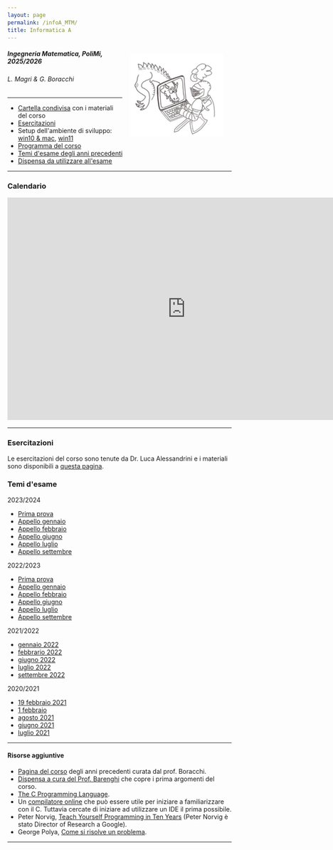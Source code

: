```yaml
---
layout: page
permalink: /infoA_MTM/
title: Informatica A
---
```


<img src="../assets/img/cavaliere_cs.jpg" align="right" Hspace="18" Vspace="15" 
Border="0"  width="210" height="auto">
#####   Ingegneria Matematica, PoliMi, 2025/2026
######   L. Magri & G. Boracchi
*** 

* [Cartella condivisa](https://polimi365-my.sharepoint.com/:f:/g/personal/10245349_polimi_it/EpqeknM7KMxHhfbikS5NhNoBYwq1sb7njhE6zj4Ck-8f1w?e=cJaOw1) con i materiali del corso
* [Esercitazioni](https://alessandriniluca.github.io/index.html)
* Setup dell'ambiente di sviluppo: [win10 & mac](https://boracchi.faculty.polimi.it/teaching/InfoA/2021_InfoA_installazione_IDE.pdf), [win11](https://boracchi.faculty.polimi.it/teaching/InfoA/Install_code_blocks%20_win11.pdf)
* [Programma del corso](https://www11.ceda.polimi.it/schedaincarico/schedaincarico/controller/scheda_pubblica/SchedaPublic.do?&evn_default=evento&c_classe=863518&lang=IT&__pj0=0&__pj1=d9ffc733a749aeaeef990d6075b83159)
* [Temi d'esame degli anni precedenti](https://boracchi.faculty.polimi.it/teaching/InfoA.htm)
* [Dispensa da utilizzare all'esame](https://boracchi.faculty.polimi.it/teaching/InfoA/dispensaEsame.pdf)

***


### Calendario

<iframe src="https://calendar.google.com/calendar/embed?height=500&wkst=2&ctz=Europe%2FRome&showPrint=0&showDate=0&showTabs=0&showTz=0&mode=AGENDA&showCalendars=0&showTitle=0&src=aDJrbGQ2ajVsZGs2ZTNqMTZjNTVpN3BudWdAZ3JvdXAuY2FsZW5kYXIuZ29vZ2xlLmNvbQ&color=%23d4fb79" style="border-width:0" width="800" height="500" frameborder="0" scrolling="no"></iframe>

***



### Esercitazioni

Le esercitazioni del corso sono tenute da Dr. Luca Alessandrini e i materiali sono disponibili a [questa pagina](https://alessandriniluca.github.io/index.html).


### Temi d'esame 

2023/2024

* [Prima prova](https://forms.office.com/e/GdxfxP3mBM)
* [Appello gennaio](https://forms.office.com/e/REVRfR3pbc)
* [Appello febbraio](https://forms.office.com/e/9TP0e1k9Dp)
* [Appello giugno](https://forms.office.com/e/kubrABsKW3)
* [Appello luglio](https://forms.office.com/e/JmrSTi8z4T)
* [Appello settembre](https://forms.office.com/e/mSneQ40Db7)

2022/2023
* [Prima prova](https://forms.office.com/r/qVvYqExphw)
* [Appello gennaio](https://forms.office.com/e/sHUPtML1tR)
* [Appello febbraio](https://forms.office.com/e/NvC0Juckch)
* [Appello giugno](https://forms.office.com/e/F52ErA30CG)
* [Appello luglio](https://forms.office.com/e/3xJeJtJJfY)
* [Appello settembre](https://forms.office.com/e/Z5tNSTiUhf)

2021/2022
* [gennaio 2022](https://forms.office.com/r/ePBzBxvs8V)
* [febbrario 2022](https://forms.office.com/r/9vr3mha1pT)
* [giugno 2022](https://forms.office.com/r/gXD8bNtv7a)
* [luglio 2022](https://forms.office.com/r/aPN3wfxVRC)
* [settembre 2022](https://forms.office.com/r/R142KQeGsb)

2020/2021
* [19 febbraio 2021](https://forms.office.com/Pages/ResponsePage.aspx?id=K3EXCvNtXUKAjjCd8ope6_dVLrExCjFKnjNfU-Tb1b1UOE0zQThIS1gyVTJSUzVZMElCODM0T0Q2MC4u)
* [1 febbraio](https://forms.office.com/Pages/ResponsePage.aspx?id=K3EXCvNtXUKAjjCd8ope60vwKNvHTbBBlryvNtxfrkhUMUJYWDJCOUo3SlNHOVVRNFIyWjA0UENCTy4u)
* [agosto 2021](https://forms.office.com/Pages/ResponsePage.aspx?id=K3EXCvNtXUKAjjCd8ope60vwKNvHTbBBlryvNtxfrkhUQ01LTklVRTBHMEJSRVc4NklYWDY4UEsyTC4u)
* [giugno 2021](https://forms.office.com/Pages/ResponsePage.aspx?id=K3EXCvNtXUKAjjCd8ope6_dVLrExCjFKnjNfU-Tb1b1UQllKOUI5OFlPN0tZSlBMNVEwVFVNV0JCTy4u)
* [luglio 2021](https://forms.office.com/Pages/ResponsePage.aspx?id=K3EXCvNtXUKAjjCd8ope60vwKNvHTbBBlryvNtxfrkhURUpRV05MSjJMOFROOEY0UkhVVlJBRjlNNS4u)











***

####  Risorse aggiuntive 

* [Pagina del corso](https://boracchi.faculty.polimi.it/teaching/InfoA.htm) degli anni precedenti curata dal prof. Boracchi.
* [Dispensa a cura del Prof. Barenghi](https://barenghi.faculty.polimi.it/lib/exe/fetch.php?media=teaching:dispensa.pdf) che copre i prima argomenti del corso.
* [The C Programming Language](https://venkivasamsetti.github.io/ebookworm.github.io/Books/cse/C%20Programming%20Language%20(2nd%20Edition).pdf).
* Un [compilatore online](https://repl.it/languages/c) che può essere utile per iniziare a familiarizzare con il C. Tuttavia cercate di iniziare ad utilizzare un IDE il prima possibile.
* Peter Norvig, [Teach Yourself Programming in Ten Years](http://norvig.com/21-days.html) (Peter Norvig è stato Director of Research a Google).
* George Polya, [Come si risolve un problema](https://math.hawaii.edu/home/pdf/putnam/PolyaHowToSolveIt.pdf).


***


